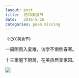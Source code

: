 ```yaml
---
layout: post
title:  记CG美食节
date:   2016-5-26
categories: poem missing
---
```

`《记CG美食节》`

一周阴雨入夏难，访学不惧倒春寒。

十三家庭下厨房，在美旅居变家园。

<!--more-->

![]({{site.url}}/Images/18.png)
